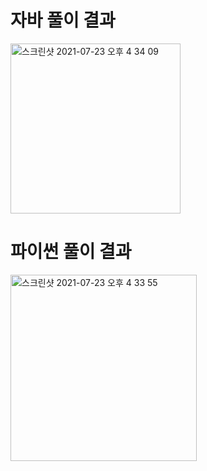# 자바 풀이 결과
<img width="272" alt="스크린샷 2021-07-23 오후 4 34 09" src="https://user-images.githubusercontent.com/42399580/126750853-a4f74f68-2bb7-4701-94e0-501b31ea1be8.png">

# 파이썬 풀이 결과
<img width="298" alt="스크린샷 2021-07-23 오후 4 33 55" src="https://user-images.githubusercontent.com/42399580/126750871-fb635f86-30d0-4231-ad48-a98526b1d49f.png">
